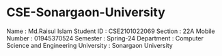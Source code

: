 # CSE-Sonargaon-University
  Name : Md.Raisul Islam
  Student ID : CSE2101022069
  Section : 22A
  Mobile Number : 01945370524
  Semester : Spring-24
  Department : Computer Science and Engineering
  University : Sonargaon University
